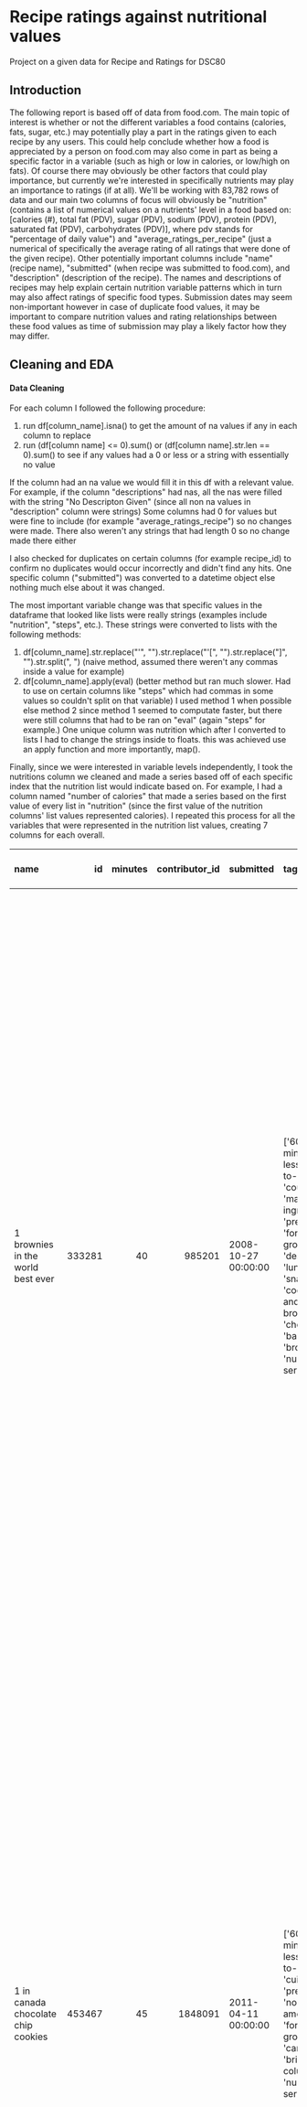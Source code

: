 # Recipe ratings against nutritional values
Project on a given data for Recipe and Ratings for DSC80


## Introduction
The following report is based off of data from food.com. The main topic of interest is whether or not the different variables a food contains (calories, fats, sugar, etc.) may potentially play a part in the ratings given to each recipe by any users. This could help conclude whether how a food is appreciated by a person on food.com may also come in part as being a specific factor in a variable (such as high or low in calories, or low/high on fats). Of course there may obviously be other factors that could play importance, but currently we're interested in specifically nutrients may play an importance to ratings (if at all). We'll be working with 83,782 rows of data and our main two columns of focus will obviously be "nutrition" (contains a list of numerical values on a nutrients' level in a food based on:  [calories (#), total fat (PDV), sugar (PDV), sodium (PDV), protein (PDV), saturated fat (PDV), carbohydrates (PDV)], where pdv stands for "percentage of daily value") and "average_ratings_per_recipe" (just a numerical of specifically the average rating of all ratings that were done of the given recipe). Other potentially important columns include "name" (recipe name), "submitted" (when recipe was submitted to food.com), and "description" (description of the recipe). The names and descriptions of recipes may help explain certain nutrition variable patterns which in turn may also affect ratings of specific food types. Submission dates may seem non-important however in case of duplicate food values, it may be important to compare nutrition values and rating relationships between these food values as time of submission may play a likely factor how they may differ.


## Cleaning and EDA

#### Data Cleaning

For each column I followed the following procedure:
1. run df[column_name].isna() to get the amount of na values if any in each column to replace
2. run (df[column name] <= 0).sum() or (df[column name].str.len == 0).sum() to see if any values had a 0 or less or a string with essentially no value

If the column had an na value we would fill it in this df with a relevant value. For example, if the column "descriptions" had nas, all the nas were filled with the string "No Descripton Given" (since all non na values in "description" column were strings)
Some columns had 0 for values but were fine to include (for example "average_ratings_recipe") so no changes were made. There also weren't any strings that had length 0 so no change made there either

I also checked for duplicates on certain columns (for example recipe_id) to confirm no duplicates would occur incorrectly and didn't find any hits. 
One specific column ("submitted") was converted to a datetime object else nothing much else about it was changed.

The most important variable change was that specific values in the dataframe that looked like lists were really strings (examples include "nutrition", "steps", etc.). These strings were converted to lists with the following methods:
1. df[column_name].str.replace("'", "").str.replace("'[", "").str.replace("]", "").str.split(", ")   (naive method, assumed there weren't any commas inside a value for example)
2. df[column_name].apply(eval)  (better method but ran much slower. Had to use on certain columns like "steps" which had commas in some values so couldn't split on that variable)
I used method 1 when possible else method 2 since method 1 seemed to computate faster, but there were still columns that had to be ran on "eval" (again "steps" for example.)
One unique column was nutrition which after I converted to lists I had to change the strings inside to floats. this was achieved use an apply function and more importantly, map().

Finally, since we were interested in variable levels independently, I took the nutritions column we cleaned and made a series based off of each specific index that the nutrition list would indicate based on. For example, I had a column named "number of calories" that made a series based on the first value of every list in "nutrition" (since the first value of the nutrition columns' list values represented calories). I repeated this process for all the variables that were represented in the nutrition list values, creating 7 columns for each overall.

| name                               |     id |   minutes |   contributor_id | submitted           | tags                                                                                                                                                                                                                                                                                               | nutrition                                     |   n_steps | steps                                                                                                                                                                                                                                                                                                                                                                                                                                                                                                                                                                                                                                                                                                                                                                                                                                                                                                                                                                                                                                                                                                                                                                                                                                                                                                                                                                               | description                                                                                                                                                                                                                                                                                                                                                                       | ingredients                                                                                                                                                                                                                             |   n_ingredients |   average_rating_per_recipe |   number of calories |   total_fat (PDV) |   sugar (PDV) |   sodium (PDV) |   protein (PDV) |   saturated_fat (PDV) |   carbohydrates (PDV) | rating bins   | calory bins       | sugar bins       | protein bins   |
|:-----------------------------------|-------:|----------:|-----------------:|:--------------------|:---------------------------------------------------------------------------------------------------------------------------------------------------------------------------------------------------------------------------------------------------------------------------------------------------|:----------------------------------------------|----------:|:------------------------------------------------------------------------------------------------------------------------------------------------------------------------------------------------------------------------------------------------------------------------------------------------------------------------------------------------------------------------------------------------------------------------------------------------------------------------------------------------------------------------------------------------------------------------------------------------------------------------------------------------------------------------------------------------------------------------------------------------------------------------------------------------------------------------------------------------------------------------------------------------------------------------------------------------------------------------------------------------------------------------------------------------------------------------------------------------------------------------------------------------------------------------------------------------------------------------------------------------------------------------------------------------------------------------------------------------------------------------------------|:----------------------------------------------------------------------------------------------------------------------------------------------------------------------------------------------------------------------------------------------------------------------------------------------------------------------------------------------------------------------------------|:----------------------------------------------------------------------------------------------------------------------------------------------------------------------------------------------------------------------------------------|----------------:|----------------------------:|---------------------:|------------------:|--------------:|---------------:|----------------:|----------------------:|----------------------:|:--------------|:------------------|:-----------------|:---------------|
| 1 brownies in the world  best ever | 333281 |        40 |           985201 | 2008-10-27 00:00:00 | ['60-minutes-or-less', 'time-to-make', 'course', 'main-ingredient', 'preparation', 'for-large-groups', 'desserts', 'lunch', 'snacks', 'cookies-and-brownies', 'chocolate', 'bar-cookies', 'brownies', 'number-of-servings']                                                                        | [138.4, 10.0, 50.0, 3.0, 3.0, 19.0, 6.0]      |        10 | ['heat the oven to 350f and arrange the rack in the middle', 'line an 8-by-8-inch glass baking dish with aluminum foil', 'combine chocolate and butter in a medium saucepan and cook over medium-low heat , stirring frequently , until evenly melted', 'remove from heat and let cool to room temperature', 'combine eggs , sugar , cocoa powder , vanilla extract , espresso , and salt in a large bowl and briefly stir until just evenly incorporated', 'add cooled chocolate and mix until uniform in color', 'add flour and stir until just incorporated', 'transfer batter to the prepared baking dish', 'bake until a tester inserted in the center of the brownies comes out clean , about 25 to 30 minutes', 'remove from the oven and cool completely before cutting']                                                                                                                                                                                                                                                                                                                                                                                                                                                                                                                                                                                                   | these are the most; chocolatey, moist, rich, dense, fudgy, delicious brownies that you'll ever make.....sereiously! there's no doubt that these will be your fav brownies ever for you can add things to them or make them plain.....either way they're pure heaven!                                                                                                              | ['bittersweet chocolate', 'unsalted butter', 'eggs', 'granulated sugar', 'unsweetened cocoa powder', 'vanilla extract', 'brewed espresso', 'kosher salt', 'all-purpose flour']                                                          |               9 |                           4 |                138.4 |                10 |            50 |              3 |               3 |                    19 |                     6 | (3.0, 4.0]    | (119.715, 146.5]  | (49.0, 61.0]     | (2.0, 3.0]     |
| 1 in canada chocolate chip cookies | 453467 |        45 |          1848091 | 2011-04-11 00:00:00 | ['60-minutes-or-less', 'time-to-make', 'cuisine', 'preparation', 'north-american', 'for-large-groups', 'canadian', 'british-columbian', 'number-of-servings']                                                                                                                                      | [595.1, 46.0, 211.0, 22.0, 13.0, 51.0, 26.0]  |        12 | ['pre-heat oven the 350 degrees f', 'in a mixing bowl , sift together the flours and baking powder', 'set aside', 'in another mixing bowl , blend together the sugars , margarine , and salt until light and fluffy', 'add the eggs , water , and vanilla to the margarine / sugar mixture and mix together until well combined', 'add in the flour mixture to the wet ingredients and blend until combined', 'scrape down the sides of the bowl and add the chocolate chips', 'mix until combined', 'scrape down the sides to the bowl again', 'using an ice cream scoop , scoop evenly rounded balls of dough and place of cookie sheet about 1 - 2 inches apart to allow for spreading during baking', 'bake for 10 - 15 minutes or until golden brown on the outside and soft & chewy in the center', 'serve hot and enjoy !']                                                                                                                                                                                                                                                                                                                                                                                                                                                                                                                                                  | this is the recipe that we use at my school cafeteria for chocolate chip cookies. they must be the best chocolate chip cookies i have ever had! if you don't have margarine or don't like it, then just use butter (softened) instead.                                                                                                                                            | ['white sugar', 'brown sugar', 'salt', 'margarine', 'eggs', 'vanilla', 'water', 'all-purpose flour', 'whole wheat flour', 'baking soda', 'chocolate chips']                                                                             |              11 |                           5 |                595.1 |                46 |           211 |             22 |              13 |                    51 |                    26 | (4.6, 5.0]    | (563.3, 650.3]    | (142.0, 221.0]   | (12.0, 15.0]   |
| 412 broccoli casserole             | 306168 |        40 |            50969 | 2008-05-30 00:00:00 | ['60-minutes-or-less', 'time-to-make', 'course', 'main-ingredient', 'preparation', 'side-dishes', 'vegetables', 'easy', 'beginner-cook', 'broccoli']                                                                                                                                               | [194.8, 20.0, 6.0, 32.0, 22.0, 36.0, 3.0]     |         6 | ['preheat oven to 350 degrees', 'spray a 2 quart baking dish with cooking spray , set aside', 'in a large bowl mix together broccoli , soup , one cup of cheese , garlic powder , pepper , salt , milk , 1 cup of french onions , and soy sauce', 'pour into baking dish , sprinkle remaining cheese over top', 'bake for 25 minutes or until cheese is lightly browned', 'sprinkle with rest of french fried onions and bake until onions are browned and cheese is bubbly , about 10 more minutes']                                                                                                                                                                                                                                                                                                                                                                                                                                                                                                                                                                                                                                                                                                                                                                                                                                                                               | since there are already 411 recipes for broccoli casserole posted to "zaar" ,i decided to call this one  #412 broccoli casserole.i don't think there are any like this one in the database. i based this one on the famous "green bean casserole" from campbell's soup. but i think mine is better since i don't like cream of mushroom soup.submitted to "zaar" on may 28th,2008 | ['frozen broccoli cuts', 'cream of chicken soup', 'sharp cheddar cheese', 'garlic powder', 'ground black pepper', 'salt', 'milk', 'soy sauce', 'french-fried onions']                                                                   |               9 |                           5 |                194.8 |                20 |             6 |             32 |              22 |                    36 |                     3 | (4.6, 5.0]    | (171.325, 196.6]  | (5.0, 7.0]       | (18.0, 22.0]   |
| millionaire pound cake             | 286009 |       120 |           461724 | 2008-02-12 00:00:00 | ['time-to-make', 'course', 'cuisine', 'preparation', 'occasion', 'north-american', 'desserts', 'american', 'southern-united-states', 'dinner-party', 'holiday-event', 'cakes', 'dietary', 'christmas', 'thanksgiving', 'low-sodium', 'low-in-something', 'taste-mood', 'sweet', '4-hours-or-less'] | [878.3, 63.0, 326.0, 13.0, 20.0, 123.0, 39.0] |         7 | ['freheat the oven to 300 degrees', 'grease a 10-inch tube pan with butter , dust the bottom and sides with flour , and set aside', 'in a large mixing bowl , cream the butter and sugar with an electric mixer and add the eggs one at a time , beating after each addition', 'alternately add the flour and milk , stirring till the batter is smooth', 'add the two extracts and stir till well blended', 'scrape the batter into the prepared pan and bake till a cake tester or knife blade inserted in the center comes out clean , about 1 1 / 2 hours', 'cool the cake in the pan on a rack for 5 minutes , then turn it out on the rack to cool completely']                                                                                                                                                                                                                                                                                                                                                                                                                                                                                                                                                                                                                                                                                                               | why a millionaire pound cake?  because it's super rich!  this scrumptious cake is the pride of an elderly belle from jackson, mississippi.  the recipe comes from "the glory of southern cooking" by james villas.                                                                                                                                                                | ['butter', 'sugar', 'eggs', 'all-purpose flour', 'whole milk', 'pure vanilla extract', 'almond extract']                                                                                                                                |               7 |                           5 |                878.3 |                63 |           326 |             13 |              20 |                   123 |                    39 | (4.6, 5.0]    | (783.0, 1078.775] | (221.0, 30260.0] | (18.0, 22.0]   |
| 2000 meatloaf                      | 475785 |        90 |          2202916 | 2012-03-06 00:00:00 | ['time-to-make', 'course', 'main-ingredient', 'preparation', 'main-dish', 'potatoes', 'vegetables', '4-hours-or-less', 'meatloaf', 'simply-potatoes2']                                                                                                                                             | [267.0, 30.0, 12.0, 12.0, 29.0, 48.0, 2.0]    |        17 | ['pan fry bacon , and set aside on a paper towel to absorb excess grease', 'mince yellow onion , red bell pepper , and add to your mixing bowl', 'chop garlic and set aside', 'put 1tbsp olive oil into a saut pan , along with chopped garlic , teaspoons white pepper and a pinch of kosher salt', 'bring to a medium heat to sweat your garlic', 'preheat oven to 350f', 'coarsely chop your baby spinach add to your heated pan , stir frequently for approximately 5 min to wilt', 'add your spinach to the mixing bowl', 'chop your now cooled bacon , and add it to the mixing bowl', 'add your meatloaf mix to the bowl , with one egg and mix till thoroughly combined', 'add your goat cheese , one egg , 1 / 8 tsp white pepper and 1 / 8 tsp of kosher salt and mix till thoroughly combined', 'transfer to a 9x5 meatloaf pan , and cook for 60 min or until the internal temperature is at least 160f', 'let stand for 5min', 'melt 1tbsp unsalted butter into a frying pan , and cook up to three eggs at a time', 'crack each egg into a separate dish , in order to prevent egg shells from reaching the pan , then add salt and pepper to taste', 'wait until the egg whites are firm looking , but slightly runny on top before flipping your eggs', 'after flipping , wait 10~20 seconds before removing each egg and placing it over your slices of meatloaf'] | ready, set, cook! special edition contest entry: a mediterranean flavor inspired meatloaf dish. featuring: simply potatoes - shredded hash browns, egg, bacon, spinach, red bell pepper, and goat cheese.                                                                                                                                                                         | ['meatloaf mixture', 'unsmoked bacon', 'goat cheese', 'unsalted butter', 'eggs', 'baby spinach', 'yellow onion', 'red bell pepper', 'simply potatoes shredded hash browns', 'fresh garlic', 'kosher salt', 'white pepper', 'olive oil'] |              13 |                           5 |                267   |                30 |            12 |             12 |              29 |                    48 |                     2 | (4.6, 5.0]    | (248.9, 276.7]    | (11.0, 14.0]     | (27.0, 34.0]   |

#### Univariate Analysis

We'll look at graphs for our newly created nutrition columns and our average ratings' column.

###### Average ratings graph
Firstly, make note that the range of values for the average ratings' column is 0-5 which is a very small range. Hence I found it appropiate to use a box and whisker plot to demonstrate the distribution of the data. The result is below:

<iframe src="fig_average.html" width=800 height=600 frameBorder=0></iframe>

Looking at it carefully, we can clearly see some interesting behavior here. The biggest interest is that the maximum, upper quartile and median is all on the same value of 5. Our lower quartile is still quite high at 4 and an approximate minimum at around 2.43 and a large amount of listed outlier minimums on the left side of the box and whisker plot, ranging from 2.3 to 0. To me, this distribution seems to be telling us that a lot of our average ratings for this data seems to be quite high, in fact we might be having a very large amount of data that has is around the score 5 in fact (hence the median, upperquartile, and max all being 5). Even disregarding the 5 values, a lot of the data seems to still be shifted upwards, where 4 is the first quartile which is still quite a bit higher than expected.

###### Nutrition variables graph
The distribution of nutrients variables are all much more spread out then what we have on the average ratings. For example, while the average ratings ranged from 0 - 5.0 the column on the nutrition variable called protein ranges from a minimum of 0 to a max of 4356! (PDV). So a box and whisker isn't going to be ideal in plotting a distribution of the values here so instead we'll use something larger, a histogram. 

We still run into some value issues however, namedly we have a lot of bins with low counts that will reach out to the maximum! For example, consider this histogram on the calories column:

<iframe src="fig_calories.html" width=800 height=600 frameBorder=0></iframe>

We have ALOT of bins and most of them aren't representative of the larger population (Which is near the start at 0). So we'll have to set reduce our value ranges for x using the "x_range":

<iframe src="fig_calories_reduced.html" width=800 height=600 frameBorder=0></iframe>

Much better, we now see a more clearly distribution goes up early before starting to skew right as calories increase to their maximum. We also begin starting to see small difference changes as the counts reduce around the 1000 calories mark. 

We end up using this process for all of the nutrition variables since all of them have some very large ranges and counts for said values in each range. The determined x_range varies between each variable but the general premise I used was that I removed the values that had the top 200 numerical values of that variable. (so in the instant of calories, setting the x_range max to 5000 reduced around 200 values that had more than 5000 calories. In fact, calories' max went up to 10,000). Here a few examples of histograms we made on protein and carbohydrates:


<iframe src="fig_carbohydrates_reduced.html" width=800 height=600 frameBorder=0></iframe>

<iframe src="fig_protein_reduced.html" width=800 height=600 frameBorder=0></iframe>


Essentially all the histograms we made on nutrition variables came to a simular conclusion: The data tended to be right skewed (or even started at the maximum count as you can see in protein) before slowly reducing in counts height and reaching a very low bar count while heading towards the maximum. So we then know for the most part the nutrition variables here tend to be bounded near a value that's clsoer to 0 then some maximum (for example calories at around 1000) and that by right skewed logic, their means >= median >= mode. But this is just the distribution on each nutrition variable separately and not together.(for example a recipe may have near a maximum on calories but near a minimum on protein) How do these variables compare to our average ratings when factored and could we perhaps compound some of them together to create a relationship?

#### Bivariate Analysis

I ended up focusing on a potential relationship between each nutrition variable and average ratings. Here one plot result for the variable calories:

<iframe src="calories_scatter.html" width=800 height=600 frameBorder=0></iframe>

Looking at this plot, it's rather hard to really identify if there is a correlation at all. Based on the plotted trendline, it's really quite the negative slope with a very large constant. Hence it's likely that the correlation between calories and average ratings is in fact not related at all, or no correlation, since the trendline aims to go downward but our data points are shifting upwards as average ratings would increase. What if we did the filtered x range as we did previous on this plot?

<iframe src="alt_calories_scatter.html" width=800 height=600 frameBorder=0></iframe>

The slope doesn't change that much for the trendline and we still have a lot of high values in just about every type of rating value, so it's quite likely we're seeing a pattern of no correlation. Also to note with both plots is again that we have increasing points for each rating point increase with based on the plot, we have a very high number of datapoints in the ratings of 3 - 5. This matches the pattern we saw in our previous box and whisker plot on just the average ratings. Otherwise, we should expect a lack of correlation between calories and ratings based on these results since the calorie levels are so scattered between all the ratings. (Note this was a similar plot pattern for the rest of the nutrition variables).

#### Interesting Aggregates

All of the columns we're working with are numerical so for proper pivot tabling, I used pd.qcut on columns of interest to create bins to pivot on. One such example where I made bins on average ratings and calories and pivot table on count is shown below:

| rating bins (down) against calory bins (right)   |   (-0.001, 58.0] |   (58.0, 91.1] |   (91.1, 119.715] |   (119.715, 146.5] |   (146.5, 171.325] |   (171.325, 196.6] |   (196.6, 222.4] |   (222.4, 248.9] |   (248.9, 276.7] |   (276.7, 305.4] |   (305.4, 337.2] |   (337.2, 370.6] |   (370.6, 407.1] |   (407.1, 448.1] |   (448.1, 498.7] |   (498.7, 563.3] |   (563.3, 650.3] |   (650.3, 783.0] |   (783.0, 1078.775] |   (1078.775, 45609.0] |
|:--------------|-----------------:|---------------:|------------------:|-------------------:|-------------------:|-------------------:|-----------------:|-----------------:|-----------------:|-----------------:|-----------------:|-----------------:|-----------------:|-----------------:|-----------------:|-----------------:|-----------------:|-----------------:|--------------------:|----------------------:|
| (-0.001, 3.0] |              461 |            433 |               447 |                439 |                437 |                452 |              433 |              436 |              436 |              429 |              450 |              423 |              450 |              455 |              489 |              457 |              501 |              487 |                 508 |                   591 |
| (3.0, 4.0]    |              726 |            768 |               759 |                777 |                782 |                796 |              790 |              780 |              806 |              794 |              845 |              803 |              811 |              778 |              835 |              836 |              820 |              847 |                 804 |                   795 |
| (4.0, 4.6]    |              366 |            403 |               427 |                472 |                446 |                407 |              459 |              426 |              455 |              462 |              452 |              422 |              454 |              421 |              457 |              448 |              422 |              407 |                 411 |                   378 |
| (4.6, 5.0]    |             2638 |           2593 |              2547 |               2511 |               2514 |               2542 |             2500 |             2558 |             2481 |             2510 |             2443 |             2535 |             2476 |             2534 |             2407 |             2450 |             2446 |             2448 |                2462 |                  2426 |


Main thing of interest for this pivot table was how many recipes were binned based on not only ratings but also number of calories (Based on pdcut bins of 10). The main topic of interest is that bins (-0.001, 3.0] and (4.0, 4.6] have very similiar distributions and counts between one another in terms of calories, though (-0.001, 3.0] is a bit higher in terms of values (both are spread around the 300-500 count). Meanwhile bin (3.0, 4.0] takes 2nd place with viewable increase in counts based on calory bins (around the 800 counts) and as we see there are a lot of values in the (4.6, 5.0] bin row (Around 2500 counts on each cell!). This showcases besides the already established massive count of values near ratings 5 that the range (3.0, 4.0] is probably secondary in that count with bins (-0.001, 3.0] and (4.0, 4.6] taking 3rd and 4th respectively in terms of count as well likely having similar counts of ratings. If we do some groupbys on the rating bins and then agg some funcs (mean, median, and mode), here's our results on calories respectively:

Mean:
| rating bins   |   number of calories |
|:--------------|---------------------:|
| (-0.001, 3.0] |              477.289 |
| (3.0, 4.0]    |              426.041 |
| (4.0, 4.6]    |              410.256 |
| (4.6, 5.0]    |              425.822 |

Median:
| rating bins   |   number of calories |
|:--------------|---------------------:|
| (-0.001, 3.0] |               320.1  |
| (3.0, 4.0]    |               312.85 |
| (4.0, 4.6]    |               303.3  |
| (4.6, 5.0]    |               300.6  |

Mode:
| rating bins   |   number of calories |
|:--------------|---------------------:|
| (-0.001, 3.0] |                 71.5 |
| (3.0, 4.0]    |                239.7 |
| (4.0, 4.6]    |                159.1 |
| (4.6, 5.0]    |                176.9 |

As we see, the distribution is highly biased on mean where mean > median > mode (which makes sense when we consider the graph we made on calories). If we ever plan to do some distribution testing on the calories, we should likely avoid the mean in this scenario and determine whether we should use the mode or median.

While our pivot table above looks rather spread well, we did create other pivot tables with much less of a lack of spread between row values. For example, on our protein count pivot table to the left of the (4.6, 5.0] bin for ratings, we had a very high amount of recipes in the (-0.001, 1.0] bin under protein (4481 to be exact) in comparison to the rest of the row values (which were spread across the usual (1500 - 2500 range though one value came with 3394 under protein bin (3.0, 5.0]).

## Assessment of Missingness

#### NMAR Anaylsis

During our cleaning, we already singled out any possible missing values in our data. Here's our result below:

|                           |   Missing values |
|:--------------------------|----:|
| name                      |   1 |
| id                        |   0 |
| minutes                   |   0 |
| contributor_id            |   0 |
| submitted                 |   0 |
| tags                      |   0 |
| nutrition                 |   0 |
| n_steps                   |   0 |
| steps                     |   0 |
| description               |  70 |
| ingredients               |   0 |
| n_ingredients             |   0 |
| average_rating_per_recipe |   1 |

As you can see, we have 3 columns with missing values, "name", "average_rating_per_recipe", and "description".

Let's start with the quickest one, "average_rating_per_recipe". See this was column that was created by merged data from another dataset, "interactions", which contained per each recipe id multiple rating reviews. For each recipe id, we calcualted their mean from the ratings they've recieved in this dataset and add them as a new column in our non-merged recipe dataset. And yet despite this process we still recieved one missing value, on id 314968, "napa dave s individual breakfast casseroles". If we didn't recieve a value for this recipe on the column, it doesn't exist in the interactions dataset, or rather it never recievewed a rating. To confirm this, we can searching up the id here in the interactions dataset ( "interactions[interactions["recipe_id"] == 314968]" ) and we end up with an empty dataset. But ignoring this we know based on the data for this column is generated, we can predict accurately if a value will have missing data base on whether they have ratings in the interaction dataset. Hence the missing value in this column is not NMAR but instead MD, or "missing by design".

Next we have the "name" column. If we look at the recipe itself (id 368257), it seems based on the ingredients and the instruction steps, it seems to be some kind of salad complementary dish (minus the greens which the steps indicate to add with). I believe this column is the closest data we have to NMAR, or not missing at random. Since the dish itself simple but hard to describe a specific name (it's a sald without the greens?) I think user decided to not add a name or rather couldn't add a name that would be appropiate for said dish. (else they would've easily add one in if it could even be explained somewhat, like cookies or pasta). This is further evidenced by the added tags relating to salad dishes, which makes sense, it's a salad complentary dish when you add the greens but not exactly until you do so. What would you name that dish as then? Hence I think the missing value for this column is indeed NMAR since if the user could have had an appropiate name for the recipe, there's a very good chance they've would've named it so. Note however we can't really confirm this 100% since this is only based off of one single missing value we have for this column but based on how data is generated for this column and the likely simplicity of filling this column is,  I believe the reasoning is strong to make a basis off that it is NMAR.

Finally we have the "description" column. At a first glance, I thought this might be a potential canidate towards NMAR since if a recipe was generic enough (like say "very tasty chocolate chip cookies") it would be less reliant in needing a recipe name (since most people know a premise of a "chocolate chip cookie"). Essentially it was possible that people didn't put a description for recipes that needed less of a description. Looking at what recipes are missing descriptions however deconfirms this, since we have recipes like "apricot gorgonzola crescent appetizers" or "baked yams with spicy molasses butter" which I don't think are generic enough to be relevant towards a missing description. In fact, something like a recipe containing the word "appetizer" is a bit vague (what kind of appetizer?) hence I think one would logically put a description for a recipe titled that way. I couldn't think of any other possible NMAR reasons for this column anad hence would label it as not NMAR.

